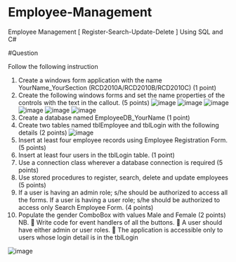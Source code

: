 # Employee-Management
Employee Management [ Register-Search-Update-Delete ] Using SQL and C#

#Question

Follow the following instruction
1. Create a windows form application with the name YourName_YourSection (RCD2010A/RCD2010B/RCD2010C) (1 point)
2. Create the following windows forms and set the name properties of the controls with the text in the callout. (5 points)
![image](https://user-images.githubusercontent.com/49855645/115119101-5e975000-9faf-11eb-96c3-6a49ab390279.png)
![image](https://user-images.githubusercontent.com/49855645/115119142-8f778500-9faf-11eb-8c98-a1d27d9131c9.png)
![image](https://user-images.githubusercontent.com/49855645/115119151-9c947400-9faf-11eb-8b36-419250794b86.png)
![image](https://user-images.githubusercontent.com/49855645/115119161-a8803600-9faf-11eb-9628-f9f812d4394d.png)
![image](https://user-images.githubusercontent.com/49855645/115119180-b9c94280-9faf-11eb-9e76-b68912ab3502.png)
![image](https://user-images.githubusercontent.com/49855645/115119192-c77ec800-9faf-11eb-8cbe-2ec5f2f72e59.png)
3. Create a database named EmployeeDB_YourName (1 point)
4. Create two tables named tblEmployee and tblLogin with the following details (2 points)
![image](https://user-images.githubusercontent.com/49855645/115119216-e5e4c380-9faf-11eb-879e-93299e1f7943.png)
5. Insert at least four employee records using Employee Registration Form. (5 points)
6. Insert at least four users in the tblLogin table. (1 point)
7. Use a connection class wherever a database connection is required (5 points)
8. Use stored procedures to register, search, delete and update employees (5 points)
9. If a user is having an admin role; s/he should be authorized to access all the forms. 
If a user is having a user role; s/he should be authorized to access only Search Employee Form. (4 
points)
10. Populate the gender ComboBox with values Male and Female (2 points)
NB.
 Write code for event handlers of all the buttons.
 A user should have either admin or user roles. 
 The application is accessible only to users whose login detail is in the tblLogin

![image](https://user-images.githubusercontent.com/49855645/115119233-fbf28400-9faf-11eb-9809-56b55c52e772.png)
